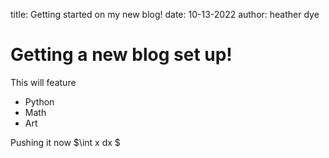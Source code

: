 title: Getting started on my new blog!
date: 10-13-2022
author: heather dye

# Getting a new blog set up!

This will feature

 * Python
 * Math
 * Art 

Pushing it now $\int x dx $
